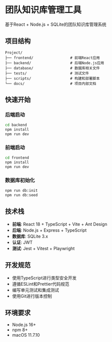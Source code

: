 # 团队知识库管理工具

基于React + Node.js + SQLite的团队知识库管理系统

## 项目结构

```
Project/
├── frontend/                 # 前端React应用
├── backend/                  # 后端Node.js应用  
├── database/                 # 数据库相关文件
├── tests/                    # 测试文件
├── scripts/                  # 构建和部署脚本
└── docs/                     # 项目内部文档
```

## 快速开始

### 后端启动
```bash
cd backend
npm install
npm run dev
```

### 前端启动
```bash
cd frontend
npm install
npm run dev
```

### 数据库初始化
```bash
npm run db:init
npm run db:seed
```

## 技术栈

- **前端**: React 18 + TypeScript + Vite + Ant Design
- **后端**: Node.js + Express + TypeScript
- **数据库**: SQLite 3.x
- **认证**: JWT
- **测试**: Jest + Vitest + Playwright

## 开发规范

- 使用TypeScript进行类型安全开发
- 遵循ESLint和Prettier代码规范
- 编写单元测试和集成测试
- 使用Git进行版本控制

## 环境要求

- Node.js 16+
- npm 8+
- macOS 11.7.10